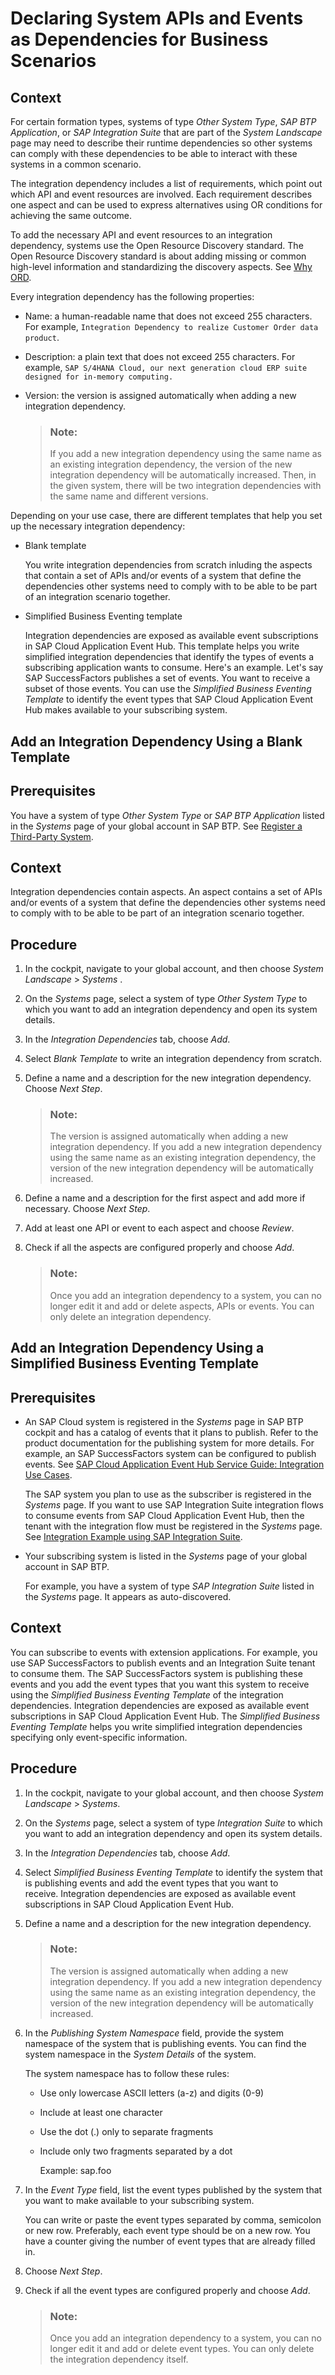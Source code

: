<!-- loioe8542d805f5e430fba469c8ebe8e76f4 -->

# Declaring System APIs and Events as Dependencies for Business Scenarios



## Context

For certain formation types, systems of type *Other System Type*, *SAP BTP Application*, or *SAP Integration Suite* that are part of the *System Landscape* page may need to describe their runtime dependencies so other systems can comply with these dependencies to be able to interact with these systems in a common scenario.

The integration dependency includes a list of requirements, which point out which API and event resources are involved. Each requirement describes one aspect and can be used to express alternatives using OR conditions for achieving the same outcome.

To add the necessary API and event resources to an integration dependency, systems use the Open Resource Discovery standard. The Open Resource Discovery standard is about adding missing or common high-level information and standardizing the discovery aspects. See [Why ORD](https://sap.github.io/open-resource-discovery/details/articles/why-ord).

Every integration dependency has the following properties:

-   Name: a human-readable name that does not exceed 255 characters. For example, `Integration Dependency to realize Customer Order data product`.

-   Description: a plain text that does not exceed 255 characters. For example, `SAP S/4HANA Cloud, our next generation cloud ERP suite designed for in-memory computing.`

-   Version: the version is assigned automatically when adding a new integration dependency.

    > ### Note:  
    > If you add a new integration dependency using the same name as an existing integration dependency, the version of the new integration dependency will be automatically increased. Then, in the given system, there will be two integration dependencies with the same name and different versions.


Depending on your use case, there are different templates that help you set up the necessary integration dependency:

-   Blank template

    You write integration dependencies from scratch inluding the aspects that contain a set of APIs and/or events of a system that define the dependencies other systems need to comply with to be able to be part of an integration scenario together.

-   Simplified Business Eventing template

    Integration dependencies are exposed as available event subscriptions in SAP Cloud Application Event Hub. This template helps you write simplified integration dependencies that identify the types of events a subscribing application wants to consume. Here's an example. Let's say SAP SuccessFactors publishes a set of events. You want to receive a subset of those events. You can use the *Simplified Business Eventing Template* to identify the event types that SAP Cloud Application Event Hub makes available to your subscribing system.


<a name="loio030b4c59ae6f4c19aa50274a4999e68f"/>

<!-- loio030b4c59ae6f4c19aa50274a4999e68f -->

## Add an Integration Dependency Using a Blank Template



<a name="loio030b4c59ae6f4c19aa50274a4999e68f__prereq_cnw_xw5_cbc"/>

## Prerequisites

You have a system of type *Other System Type* or *SAP BTP Application* listed in the *Systems* page of your global account in SAP BTP. See [Register a Third-Party System](register-a-third-party-system-5481d59.md).



## Context

Integration dependencies contain aspects. An aspect contains a set of APIs and/or events of a system that define the dependencies other systems need to comply with to be able to be part of an integration scenario together.



<a name="loio030b4c59ae6f4c19aa50274a4999e68f__steps_p3z_g1w_vzb"/>

## Procedure

1.  In the cockpit, navigate to your global account, and then choose *System Landscape* \> *Systems* .

2.  On the *Systems* page, select a system of type *Other System Type* to which you want to add an integration dependency and open its system details.

3.  In the *Integration Dependencies* tab, choose *Add*.

4.  Select *Blank Template* to write an integration dependency from scratch.

5.  Define a name and a description for the new integration dependency. Choose *Next Step*.

    > ### Note:  
    > The version is assigned automatically when adding a new integration dependency. If you add a new integration dependency using the same name as an existing integration dependency, the version of the new integration dependency will be automatically increased.

6.  Define a name and a description for the first aspect and add more if necessary. Choose *Next Step*.

7.  Add at least one API or event to each aspect and choose *Review*.

8.  Check if all the aspects are configured properly and choose *Add*.

    > ### Note:  
    > Once you add an integration dependency to a system, you can no longer edit it and add or delete aspects, APIs or events. You can only delete an integration dependency.


<a name="loiob7c9275992bb4e4cbef41d804d6e70e8"/>

<!-- loiob7c9275992bb4e4cbef41d804d6e70e8 -->

## Add an Integration Dependency Using a Simplified Business Eventing Template



<a name="loiob7c9275992bb4e4cbef41d804d6e70e8__prereq_k3v_l1d_bbc"/>

## Prerequisites

-   An SAP Cloud system is registered in the *Systems* page in SAP BTP cockpit and has a catalog of events that it plans to publish. Refer to the product documentation for the publishing system for more details. For example, an SAP SuccessFactors system can be configured to publish events. See [SAP Cloud Application Event Hub Service Guide: Integration Use Cases](https://help.sap.com/docs/event-broker/event-broker-service-guide/integration-use-cases?version=Cloud).

    The SAP system you plan to use as the subscriber is registered in the *Systems* page. If you want to use SAP Integration Suite integration flows to consume events from SAP Cloud Application Event Hub, then the tenant with the integration flow must be registered in the *Systems* page. See [Integration Example using SAP Integration Suite](https://help.sap.com/docs/event-broker/event-broker-service-guide/integration-example-using-sap-integration-suite-iflows?version=Cloud).

-   Your subscribing system is listed in the *Systems* page of your global account in SAP BTP.

    For example, you have a system of type *SAP Integration Suite* listed in the *Systems* page. It appears as auto-discovered.




## Context

You can subscribe to events with extension applications. For example, you use SAP SuccessFactors to publish events and an Integration Suite tenant to consume them. The SAP SuccessFactors system is publishing these events and you add the event types that you want this system to receive using the *Simplified Business Eventing Template* of the integration dependencies. Integration dependencies are exposed as available event subscriptions in SAP Cloud Application Event Hub. The *Simplified Business Eventing Template* helps you write simplified integration dependencies specifying only event-specific information.



## Procedure

1.  In the cockpit, navigate to your global account, and then choose *System Landscape* \> *Systems*.

2.  On the *Systems* page, select a system of type *Integration Suite* to which you want to add an integration dependency and open its system details.

3.  In the *Integration Dependencies* tab, choose *Add*.

4.  Select *Simplified Business Eventing Template* to identify the system that is publishing events and add the event types that you want to receive. Integration dependencies are exposed as available event subscriptions in SAP Cloud Application Event Hub.

5.  Define a name and a description for the new integration dependency.

    > ### Note:  
    > The version is assigned automatically when adding a new integration dependency. If you add a new integration dependency using the same name as an existing integration dependency, the version of the new integration dependency will be automatically increased.

6.  In the *Publishing System Namespace* field, provide the system namespace of the system that is publishing events. You can find the system namespace in the *System Details* of the system.

    The system namespace has to follow these rules:

    -   Use only lowercase ASCII letters \(a-z\) and digits \(0-9\)

    -   Include at least one character

    -   Use the dot \(.\) only to separate fragments

    -   Include only two fragments separated by a dot

        Example: sap.foo


7.  In the *Event Type* field, list the event types published by the system that you want to make available to your subscribing system. 

    You can write or paste the event types separated by comma, semicolon or new row. Preferably, each event type should be on a new row. You have a counter giving the number of event types that are already filled in.

8.  Choose *Next Step*.

9.  Check if all the event types are configured properly and choose *Add*.

    > ### Note:  
    > Once you add an integration dependency to a system, you can no longer edit it and add or delete event types. You can only delete the integration dependency itself.


